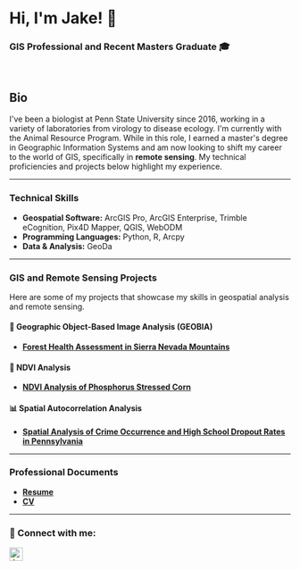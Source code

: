 # Hi, I'm Jake! 👋

### GIS Professional and Recent Masters Graduate 🎓

<br>

## Bio
I've been a biologist at Penn State University since 2016, working in a variety of laboratories from virology to disease ecology. I'm currently with the Animal Resource Program. While in this role, I earned a master's degree in Geographic Information Systems and am now looking to shift my career to the world of GIS, specifically in **remote sensing**. My technical proficiencies and projects below highlight my experience.

---


### Technical Skills

-   **Geospatial Software:** ArcGIS Pro, ArcGIS Enterprise, Trimble eCognition, Pix4D Mapper, QGIS, WebODM
-   **Programming Languages:** Python, R, Arcpy
-   **Data & Analysis:** GeoDa

---

### GIS and Remote Sensing Projects

Here are some of my projects that showcase my skills in geospatial analysis and remote sensing.

#### 🌳 Geographic Object-Based Image Analysis (GEOBIA)
- [**Forest Health Assessment in Sierra Nevada Mountains**](https://github.com/JakeP2015/Forest-Health-Assessment-in-Sierra-Nevada-Mountains.git)

#### 🌽 NDVI Analysis
- [**NDVI Analysis of Phosphorus Stressed Corn**](https://github.com/JakeP2015/NDVI-Analysis-of-Phosphorous-Stressed-Corn.git)

#### 📊 Spatial Autocorrelation Analysis
- [**Spatial Analysis of Crime Occurrence and High School Dropout Rates in Pennsylvania**](https://github.com/JakeP2015/Spatial-Analysis-of-Crime-Occurrence-and-High-School-Dropout-Rates-in-Pennsylvania.git)

---

### Professional Documents

- [**Resume**](https://github.com/JakeP2015/Resume.git)
- [**CV**](https://github.com/JakeP2015/CV.git)

---

### 🤳 Connect with me:

[<img align="left" alt="JakeP2015 | LinkedIn" width="24px" src="https://cdn.jsdelivr.net/npm/simple-icons@v3/icons/linkedin.svg" />][linkedin]

[linkedin]: https://linkedin.com/in/jacob-perryman-462a87161
